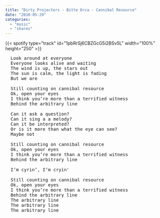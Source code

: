 ```yaml
---
title: "Dirty Projectors - Bitte Orca - Cannibal Resource"
date: "2010-05-29"
categories:
  - "music"
  - "shares"
---
```


{{< spotify type="track" id="1pbRrSj6CBZGcG5i2BSv5L" width="100%" height="250" >}}

<pre>
  Look around at everyone
  Everyone looks alive and waiting
  The wind is up, the stars out
  The sun is calm, the light is fading
  But we are

  Still counting on cannibal resource
  Ok, open your eyes
  I think you’re more than a terrified witness
  Behind the arbitrary line

  Can it ask a question?
  Can it sing a a melody?
  Can it be interpreted?
  Or is it more than what the eye can see?
  Maybe not

  Still counting on cannibal resource
  Ok, open your eyes
  I think you’re more than a terrified witness
  Behind the arbitrary line

  I’m cyrin’, I’m cryin' 

  Still counting on cannibal resource
  Ok, open your eyes
  I think you’re more than a terrified witness
  Behind the arbitrary line
  The arbitrary line
  The arbitrary line
  The arbitrary line
</pre>